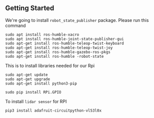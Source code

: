 ## Getting Started

We're going to install `robot_state_publisher` package. Please run this command
```
sudo apt install ros-humble-xacro
sudo apt install ros-humble-joint-state-publisher-gui
sudo apt-get install ros-humble-teleop-twist-keyboard
sudo apt-get install ros-humble-teleop-twist-joy
sudo apt-get install ros-humble-gazebo-ros-pkgs
sudo apt-get install ros-humble -robot-state
```

This is to install libraries needed for our Rpi
```
sudo apt-get update
sudo apt-get upgrade
sudo apt-get install python3-pip

sudo pip install RPi.GPIO  
```

To install `lidar sensor` for RPI
```
pip3 install adafruit-circuitpython-vl53l0x
```
